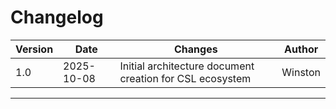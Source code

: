# Changelog

| Version | Date       | Changes                                                      | Author    |
|---------|------------|--------------------------------------------------------------|-----------|
| 1.0     | 2025-10-08 | Initial architecture document creation for CSL ecosystem      | Winston   |

---
